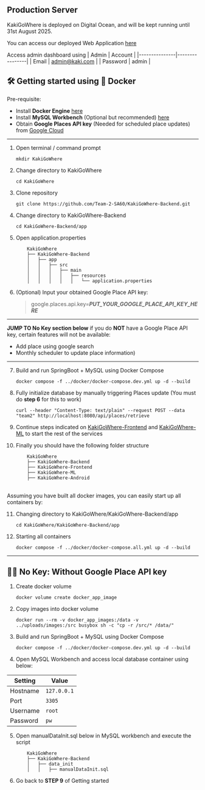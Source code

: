 ## Production Server

KakiGoWhere is deployed on Digital Ocean, and will be kept running until 31st August 2025.

You can access our deployed Web Application [here](http://206.189.43.202/admin/login)

Access admin dashboard using
| Admin         |  Account       |
|---------------|----------------|
| Email         | admin@kaki.com |
| Password      | admin          |

## 🛠️ Getting started using 🐳 Docker

Pre-requisite:
- Install **Docker Engine** [here](https://docs.docker.com/engine/install/)
- Install **MySQL Workbench**  (Optional but recommended) [here](https://dev.mysql.com/downloads/workbench/)
- Obtain **Google Places API key** (Needed for scheduled place updates) from [Google Cloud](https://developers.google.com/maps/documentation/places/web-service/overview)

---

1. Open terminal / command prompt

    ```
    mkdir KakiGoWhere
    ```

2. Change directory to KakiGoWhere

    ```
    cd KakiGoWhere
    ```

3. Clone repository

    ```
    git clone https://github.com/Team-2-SA60/KakiGoWhere-Backend.git
    ```

4. Change directory to KakiGoWhere-Backend

    ```
    cd KakiGoWhere-Backend/app
    ```

5. Open application.properties

    ```
        KakiGoWhere
        ├── KakiGoWhere-Backend
        │   ├── app
        │   │   ├── src
        │   │   │   ├── main
        │   │   │   │   ├── resources
        │   │   │   │   │   └── application.properties
    ```

6. (Optional) Input your obtained Google Place API key:

   > google.places.api.key=***PUT_YOUR_GOOGLE_PLACE_API_KEY_HERE***

---
**JUMP TO No Key section below** if you do **NOT** have a Google Place API key, certain features will not be available:
   - Add place using google search
   - Monthly scheduler to update place information)
---

7. Build and run SpringBoot + MySQL using Docker Compose

    ```
    docker compose -f ../docker/docker-compose.dev.yml up -d --build
    ```

8. Fully initialize database by manually triggering Places update (You must do **step 6** for this to work)

    ```
    curl --header "Content-Type: text/plain" --request POST --data "team2" http://localhost:8080/api/places/retrieve
    ```

9. Continue steps indicated on [KakiGoWhere-Frontend](https://github.com/Team-2-SA60/KakiGoWhere-Frontend) and [KakiGoWhere-ML](https://github.com/Team-2-SA60/KakiGoWhere-ML) to start the rest of the services


10. Finally you should have the following folder structure

    ```
        KakiGoWhere
        ├── KakiGoWhere-Backend
        ├── KakiGoWhere-Frontend
        ├── KakiGoWhere-ML
        ├── KakiGoWhere-Android
    ```
\
Assuming you have built all docker images, you can easily start up all containers by:

11. Changing directory to KakiGoWhere/KakiGoWhere-Backend/app

    ```
    cd KakiGoWhere/KakiGoWhere-Backend/app
    ```

12. Starting all containers

    ```
    docker compose -f ../docker/docker-compose.all.yml up -d --build
    ```

---

## 🔑❎ No Key: Without Google Place API key
1. Create docker volume

    ```
    docker volume create docker_app_image
    ```

2. Copy images into docker volume

    ```
    docker run --rm -v docker_app_images:/data -v ../uploads/images:/src busybox sh -c "cp -r /src/* /data/"
    ```

3. Build and run SpringBoot + MySQL using Docker Compose

    ```
    docker compose -f ../docker/docker-compose.dev.yml up -d --build
    ```

4. Open MySQL Workbench and access local database container using below:

| Setting   | Value       |
|-----------|-------------|
| Hostname  | `127.0.0.1` |
| Port      | `3305`      |
| Username  | `root`      |
| Password  | `pw`        |

5. Open manualDataInit.sql below in MySQL workbench and execute the script

    ```
        KakiGoWhere
        ├── KakiGoWhere-Backend
        │   ├── data_init
        │   │   ├── manualDataInit.sql
    ```

6. Go back to **STEP 9** of Getting started
